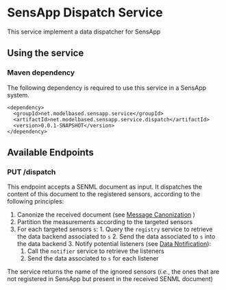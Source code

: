 # SensApp Dispatch Service

This service implement a data dispatcher for SensApp

## Using the service

### Maven dependency

The following dependency is required to use this service in a SensApp system.

    <dependency>
  	  <groupId>net.modelbased.sensapp.service</groupId>
  	  <artifactId>net.modelbased.sensapp.service.dispatch</artifactId>
  	  <version>0.0.1-SNAPSHOT</version>
    </dependency>

## Available Endpoints

### PUT /dispatch

This endpoint accepts a SENML document as input. It dispatches the content of this document to the registered sensors, according to the following principles:

  1. Canonize the received document (see [Message Canonization](http://github.com/mosser/SensApp/tree/master/net.modelbased.sensapp.library.senml#message-canonization) )
  2. Partition the measurements according to the targeted sensors
  3. For each targeted sensors `s`:
    1. Query the `registry` service to retrieve the data backend associated to `s`
    2. Send the data associated to `s` into the data backend
    3. Notify potential listeners (see [Data Notification](http://github.com/mosser/SensApp/tree/master/net.modelbased.sensapp.service.notifier)):
      1. Call the `notifier` service to retrieve the listeners
      2. Send the data associated to `s` for each listener
  
The service returns the name of the ignored sensors (_i.e._, the ones that are not registered in SensApp but present in the received SENML document)
